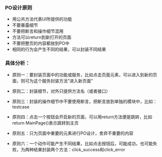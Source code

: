### **PO设计原则**
- 用公共方法代表UI所提供的功能
- 不要暴露细节
- 不要把断言和操作细节混用
- 方法可以return到新打开的页面
- 不要把整页的内容都放到PO中
- 相同的行为会产生不同的结果，可以封装不同结果


### **具体分析：**

- 原则一：要封装页面中的功能或服务，比如点击页面元素，可以进入到新的页面，则可为这个服务封装方法"进入新页面"

- 原则二：封装细节，对外只提供方法名（或者接口）

- 原则三：封装的操作细节中不要使用断言，把断言放到单独的模块中，比如：testcase

- 原则四：点击一个按钮会开启新的页面，可以用return方法便是跳转，比如return MainPage()表示跳转到主页

- 原则五：只为页面中重要的元素进行PO设计，舍弃不重要的内容

- 原则六：一个动作可能产生不同结果，比如点击按钮后，可能成功，也可能失败，为两种结果封装两个方法：click_success和click_error